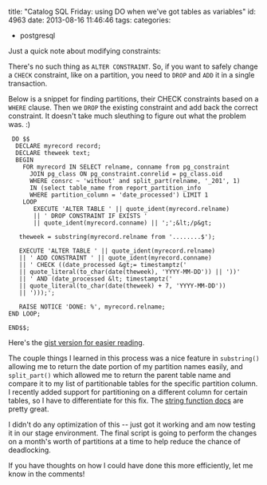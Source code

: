 title: "Catalog SQL Friday: using DO when we've got tables as variables"
id: 4963
date: 2013-08-16 11:46:46
tags: 
categories: 
- postgresql

Just a quick note about modifying constraints:

There's no such thing as `ALTER CONSTRAINT`. So, if you want to safely change a `CHECK` constraint, like on a partition, you need to `DROP` and `ADD` it in a single transaction.

Below is a snippet for finding partitions, their CHECK constraints based on a `WHERE` clause. Then we `DROP` the existing constraint and add back the correct constraint. It doesn't take much sleuthing to figure out what the problem was. :)

     DO $$
      DECLARE myrecord record;
      DECLARE theweek text;
      BEGIN
        FOR myrecord IN SELECT relname, conname from pg_constraint
          JOIN pg_class ON pg_constraint.conrelid = pg_class.oid
          WHERE consrc ~ 'without' and split_part(relname, '_201', 1)
          IN (select table_name from report_partition_info
          WHERE partition_column = 'date_processed') LIMIT 1
        LOOP
           EXECUTE 'ALTER TABLE ' || quote_ident(myrecord.relname)
           || ' DROP CONSTRAINT IF EXISTS '
           || quote_ident(myrecord.conname) || ';';&lt;/p&gt;

       theweek = substring(myrecord.relname from '........$');

       EXECUTE 'ALTER TABLE ' || quote_ident(myrecord.relname)
       || ' ADD CONSTRAINT ' || quote_ident(myrecord.conname)
       || ' CHECK ((date_processed &gt;= timestamptz('
       || quote_literal(to_char(date(theweek), 'YYYY-MM-DD')) || '))'
       || ' AND (date_processed &lt; timestamptz('
       || quote_literal(to_char(date(theweek) + 7, 'YYYY-MM-DD'))
       || ')));';

       RAISE NOTICE 'DONE: %', myrecord.relname;
    END LOOP;

    END$$; 

Here's the [gist version for easier reading](https://gist.github.com/selenamarie/fc4588ff594576f86982).

The couple things I learned in this process was a nice feature in `substring()` allowing me to return the date portion of my partition names easily, and `split_part()` which allowed me to return the parent table name and compare it to my list of partitionable tables for the specific partition column. I recently added support for partitioning on a different column for certain tables, so I have to differentiate for this fix. The [string function docs](http://www.postgresql.org/docs/9.2/static/functions-string.html) are pretty great.

I didn't do any optimization of this -- just got it working and am now testing it in our stage environment. The final script is going to perform the changes on a month's worth of partitions at a time to help reduce the chance of deadlocking.

If you have thoughts on how I could have done this more efficiently, let me know in the comments!
